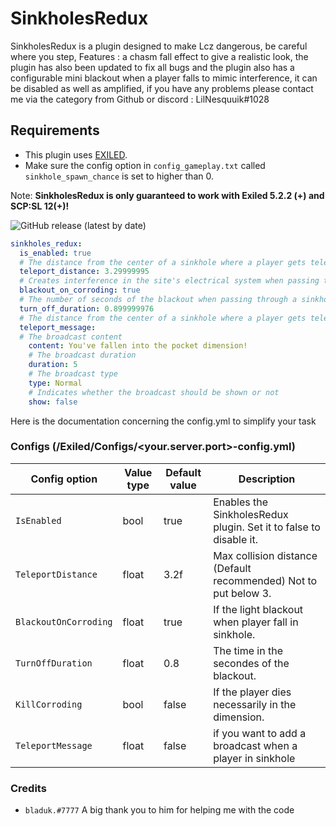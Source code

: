 # SinkholesRedux
SinkholesRedux is a plugin designed to make Lcz dangerous, be careful where you step, Features : a chasm fall effect to give a realistic look, the plugin has also been updated to fix all bugs and the plugin also has a configurable mini blackout when a player falls to mimic interference, it can be disabled as well as amplified, if you have any problems please contact me via the category from Github or discord : LilNesquuik#1028

## Requirements
- This plugin uses [EXILED](https://github.com/galaxy119/EXILED/).
- Make sure the config option in `config_gameplay.txt` called `sinkhole_spawn_chance` is set to higher than 0.

Note: **SinkholesRedux is only guaranteed to work with Exiled 5.2.2 (+) and SCP:SL 12(+)!**

![GitHub release (latest by date)](https://img.shields.io/github/downloads/LilNesquuik/SinkholesRedux/total?style=for-the-badge)

```yml
sinkholes_redux:
  is_enabled: true
  # The distance from the center of a sinkhole where a player gets teleported. This is limited to inside the sinkhole's range. 3.3 recommanded
  teleport_distance: 3.29999995
  # Creates interference in the site's electrical system when passing through a sinkhole.
  blackout_on_corroding: true
  # The number of seconds of the blackout when passing through a sinkhole.
  turn_off_duration: 0.899999976
  # The distance from the center of a sinkhole where a player gets teleported. This is limited to inside the sinkhole's range. 2.3 recommanded
  teleport_message:
  # The broadcast content
    content: You've fallen into the pocket dimension!
    # The broadcast duration
    duration: 5
    # The broadcast type
    type: Normal
    # Indicates whether the broadcast should be shown or not
    show: false
```

Here is the documentation concerning the config.yml to simplify your task 

### Configs (/Exiled/Configs/<your.server.port>-config.yml)

| Config option | Value type | Default value | Description |
| --- | --- | --- | --- |
| `IsEnabled` | bool | true | Enables the SinkholesRedux plugin. Set it to false to disable it. |
| `TeleportDistance` | float | 3.2f | Max collision distance (Default recommended) Not to put below 3. |
| `BlackoutOnCorroding` | float | true | If the light blackout when player fall in sinkhole. |
| `TurnOffDuration` | float | 0.8 | The time in the secondes of the blackout. |
| `KillCorroding` | bool | false | If the player dies necessarily in the dimension. |
| `TeleportMessage` | float | false | if you want to add a broadcast when a player in sinkhole |

### Credits
 - `bladuk.#7777` A big thank you to him for helping me with the code

